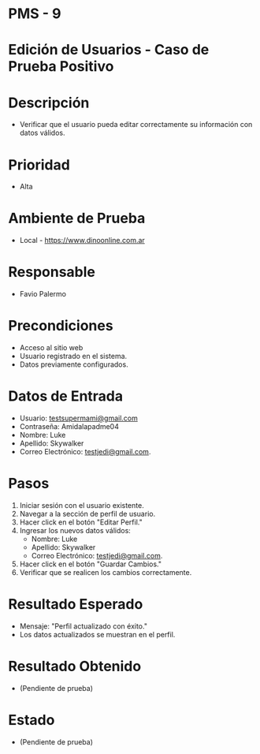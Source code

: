 # PMS - 9
# Edición de Usuarios - Caso de Prueba Positivo 
# Descripción
- Verificar que el usuario pueda editar correctamente su información con datos válidos.

# Prioridad
- Alta

# Ambiente de Prueba
- Local - https://www.dinoonline.com.ar

# Responsable
- Favio Palermo

# Precondiciones
- Acceso al sitio web
- Usuario registrado en el sistema.
- Datos previamente configurados.

# Datos de Entrada
- Usuario: testsupermami@gmail.com
- Contraseña: Amidalapadme04
- Nombre: Luke
- Apellido: Skywalker
- Correo Electrónico: testjedi@gmail.com.

# Pasos
1. Iniciar sesión con el usuario existente.
2. Navegar a la sección de perfil de usuario.
3. Hacer click en el botón "Editar Perfil."
4. Ingresar los nuevos datos válidos:
    - Nombre: Luke
    - Apellido: Skywalker
    - Correo Electrónico: testjedi@gmail.com.
5. Hacer click en el botón "Guardar Cambios."
6. Verificar que se realicen los cambios correctamente.

# Resultado Esperado
- Mensaje: "Perfil actualizado con éxito."
- Los datos actualizados se muestran en el perfil.

# Resultado Obtenido
- (Pendiente de prueba)

# Estado
- (Pendiente de prueba)
